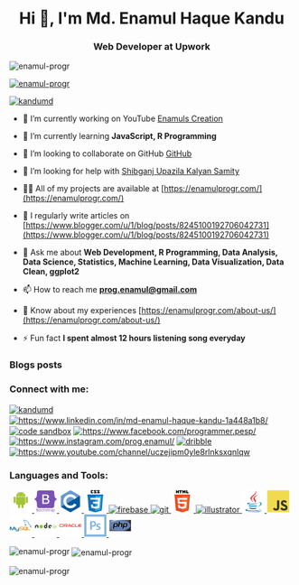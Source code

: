 <h1 align="center">Hi 👋, I'm Md. Enamul Haque Kandu</h1>
<h3 align="center">Web Developer at Upwork</h3>

<p align="left"> <img src="https://komarev.com/ghpvc/?username=enamul-progr&label=Profile%20views&color=0e75b6&style=flat" alt="enamul-progr" /> </p>

<p align="left"> <a href="https://github.com/ryo-ma/github-profile-trophy"><img src="https://github-profile-trophy.vercel.app/?username=enamul-progr" alt="enamul-progr" /></a> </p>

<p align="left"> <a href="https://twitter.com/kandumd" target="blank"><img src="https://img.shields.io/twitter/follow/kandumd?logo=twitter&style=for-the-badge" alt="kandumd" /></a> </p>

- 🔭 I’m currently working on YouTube [Enamuls Creation](https://www.youtube.com/channel/uczejipm0yle8rlnksxqnlqw)

- 🌱 I’m currently learning **JavaScript, R Programming**

- 👯 I’m looking to collaborate on GitHub [GitHub](https://github.com/Enamul-progr)

- 🤝 I’m looking for help with [Shibganj Upazila Kalyan Samity](https://shibgnjsamity.com)

- 👨‍💻 All of my projects are available at [https://enamulprogr.com/](https://enamulprogr.com/)

- 📝 I regularly write articles on [https://www.blogger.com/u/1/blog/posts/8245100192706042731](https://www.blogger.com/u/1/blog/posts/8245100192706042731)

- 💬 Ask me about **Web Development, R Programming, Data Analysis, Data Science, Statistics, Machine Learning, Data Visualization, Data Clean, ggplot2**

- 📫 How to reach me **prog.enamul@gmail.com**

- 📄 Know about my experiences [https://enamulprogr.com/about-us/](https://enamulprogr.com/about-us/)

- ⚡ Fun fact **I spent almost 12 hours listening song everyday**

### Blogs posts
<!-- BLOG-POST-LIST:START -->
<!-- BLOG-POST-LIST:END -->

<h3 align="left">Connect with me:</h3>
<p align="left">
<a href="https://twitter.com/kandumd" target="blank"><img align="center" src="https://raw.githubusercontent.com/rahuldkjain/github-profile-readme-generator/master/src/images/icons/Social/twitter.svg" alt="kandumd" height="30" width="40" /></a>
<a href="https://linkedin.com/in/https://www.linkedin.com/in/md-enamul-haque-kandu-1a448a1b8/" target="blank"><img align="center" src="https://raw.githubusercontent.com/rahuldkjain/github-profile-readme-generator/master/src/images/icons/Social/linked-in-alt.svg" alt="https://www.linkedin.com/in/md-enamul-haque-kandu-1a448a1b8/" height="30" width="40" /></a>
<a href="https://codesandbox.com/code sandbox" target="blank"><img align="center" src="https://raw.githubusercontent.com/rahuldkjain/github-profile-readme-generator/master/src/images/icons/Social/codesandbox.svg" alt="code sandbox" height="30" width="40" /></a>
<a href="https://fb.com/https://www.facebook.com/programmer.pesp/" target="blank"><img align="center" src="https://raw.githubusercontent.com/rahuldkjain/github-profile-readme-generator/master/src/images/icons/Social/facebook.svg" alt="https://www.facebook.com/programmer.pesp/" height="30" width="40" /></a>
<a href="https://instagram.com/https://www.instagram.com/prog.enamul/" target="blank"><img align="center" src="https://raw.githubusercontent.com/rahuldkjain/github-profile-readme-generator/master/src/images/icons/Social/instagram.svg" alt="https://www.instagram.com/prog.enamul/" height="30" width="40" /></a>
<a href="https://dribbble.com/dribble" target="blank"><img align="center" src="https://raw.githubusercontent.com/rahuldkjain/github-profile-readme-generator/master/src/images/icons/Social/dribbble.svg" alt="dribble" height="30" width="40" /></a>
<a href="https://www.youtube.com/c/https://www.youtube.com/channel/uczejipm0yle8rlnksxqnlqw" target="blank"><img align="center" src="https://raw.githubusercontent.com/rahuldkjain/github-profile-readme-generator/master/src/images/icons/Social/youtube.svg" alt="https://www.youtube.com/channel/uczejipm0yle8rlnksxqnlqw" height="30" width="40" /></a>
</p>

<h3 align="left">Languages and Tools:</h3>
<p align="left"> <a href="https://developer.android.com" target="_blank" rel="noreferrer"> <img src="https://raw.githubusercontent.com/devicons/devicon/master/icons/android/android-original-wordmark.svg" alt="android" width="40" height="40"/> </a> <a href="https://getbootstrap.com" target="_blank" rel="noreferrer"> <img src="https://raw.githubusercontent.com/devicons/devicon/master/icons/bootstrap/bootstrap-plain-wordmark.svg" alt="bootstrap" width="40" height="40"/> </a> <a href="https://www.cprogramming.com/" target="_blank" rel="noreferrer"> <img src="https://raw.githubusercontent.com/devicons/devicon/master/icons/c/c-original.svg" alt="c" width="40" height="40"/> </a> <a href="https://www.w3schools.com/css/" target="_blank" rel="noreferrer"> <img src="https://raw.githubusercontent.com/devicons/devicon/master/icons/css3/css3-original-wordmark.svg" alt="css3" width="40" height="40"/> </a> <a href="https://firebase.google.com/" target="_blank" rel="noreferrer"> <img src="https://www.vectorlogo.zone/logos/firebase/firebase-icon.svg" alt="firebase" width="40" height="40"/> </a> <a href="https://git-scm.com/" target="_blank" rel="noreferrer"> <img src="https://www.vectorlogo.zone/logos/git-scm/git-scm-icon.svg" alt="git" width="40" height="40"/> </a> <a href="https://www.w3.org/html/" target="_blank" rel="noreferrer"> <img src="https://raw.githubusercontent.com/devicons/devicon/master/icons/html5/html5-original-wordmark.svg" alt="html5" width="40" height="40"/> </a> <a href="https://www.adobe.com/in/products/illustrator.html" target="_blank" rel="noreferrer"> <img src="https://www.vectorlogo.zone/logos/adobe_illustrator/adobe_illustrator-icon.svg" alt="illustrator" width="40" height="40"/> </a> <a href="https://www.java.com" target="_blank" rel="noreferrer"> <img src="https://raw.githubusercontent.com/devicons/devicon/master/icons/java/java-original.svg" alt="java" width="40" height="40"/> </a> <a href="https://developer.mozilla.org/en-US/docs/Web/JavaScript" target="_blank" rel="noreferrer"> <img src="https://raw.githubusercontent.com/devicons/devicon/master/icons/javascript/javascript-original.svg" alt="javascript" width="40" height="40"/> </a> <a href="https://www.mysql.com/" target="_blank" rel="noreferrer"> <img src="https://raw.githubusercontent.com/devicons/devicon/master/icons/mysql/mysql-original-wordmark.svg" alt="mysql" width="40" height="40"/> </a> <a href="https://nodejs.org" target="_blank" rel="noreferrer"> <img src="https://raw.githubusercontent.com/devicons/devicon/master/icons/nodejs/nodejs-original-wordmark.svg" alt="nodejs" width="40" height="40"/> </a> <a href="https://www.oracle.com/" target="_blank" rel="noreferrer"> <img src="https://raw.githubusercontent.com/devicons/devicon/master/icons/oracle/oracle-original.svg" alt="oracle" width="40" height="40"/> </a> <a href="https://www.photoshop.com/en" target="_blank" rel="noreferrer"> <img src="https://raw.githubusercontent.com/devicons/devicon/master/icons/photoshop/photoshop-line.svg" alt="photoshop" width="40" height="40"/> </a> <a href="https://www.php.net" target="_blank" rel="noreferrer"> <img src="https://raw.githubusercontent.com/devicons/devicon/master/icons/php/php-original.svg" alt="php" width="40" height="40"/> </a> </p>

<p><img align="left" src="https://github-readme-stats.vercel.app/api/top-langs?username=enamul-progr&show_icons=true&locale=en&layout=compact" alt="enamul-progr" /></p>

<p>&nbsp;<img align="center" src="https://github-readme-stats.vercel.app/api?username=enamul-progr&show_icons=true&locale=en" alt="enamul-progr" /></p>

<p><img align="center" src="https://github-readme-streak-stats.herokuapp.com/?user=enamul-progr&" alt="enamul-progr" /></p>
